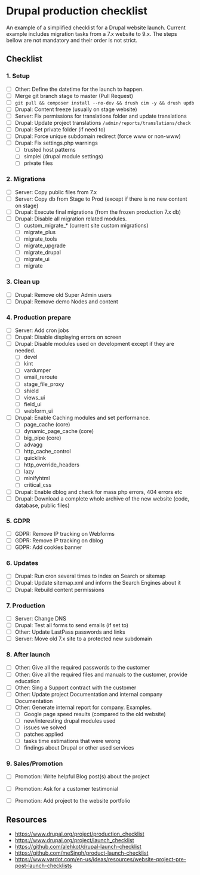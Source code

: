 # Drupal production checklist

An example of a simplified checklist for a Drupal website launch.
Current example includes migration tasks from a 7.x website to 9.x.
The steps bellow are not mandatory and their order is not strict.

## Checklist

### 1. Setup
- [ ] Other: Define the datetime for the launch to happen.
- [ ] Merge git branch stage to master (Pull Request)
- [ ] `git pull && composer install --no-dev && drush cim -y && drush updb`
- [ ] Drupal: Content freeze (usually on stage website)
- [ ] Server: Fix permissions for translations folder and update translations
- [ ] Drupal: Update project translations `/admin/reports/translations/check`
- [ ] Drupal: Set private folder (if need to)
- [ ] Drupal: Force unique subdomain redirect (force www or non-www)
- [ ] Drupal: Fix settings.php warnings
  - [ ] trusted host patterns
  - [ ] simplei (drupal module settings)
  - [ ] private files

### 2. Migrations
- [ ] Server: Copy public files from 7.x
- [ ] Server: Copy db from Stage to Prod (except if there is no new content on stage)
- [ ] Drupal: Execute final migrations (from the frozen production 7.x db)
- [ ] Drupal: Disable all migration related modules.
  - [ ] custom_migrate_\* (current site custom migrations)
  - [ ] migrate_plus
  - [ ] migrate_tools
  - [ ] migrate_upgrade
  - [ ] migrate_drupal
  - [ ] migrate_ui
  - [ ] migrate

### 3. Clean up
- [ ] Drupal: Remove old Super Admin users
- [ ] Drupal: Remove demo Nodes and content

### 4. Production prepare
- [ ] Server: Add cron jobs
- [ ] Drupal: Disable displaying errors on screen
- [ ] Drupal: Disable modules used on development except if they are needed.
  - [ ] devel
  - [ ] kint
  - [ ] vardumper
  - [ ] email_reroute
  - [ ] stage_file_proxy
  - [ ] shield
  - [ ] views_ui
  - [ ] field_ui
  - [ ] webform_ui
- [ ] Drupal: Enable Caching modules and set performance.
  - [ ] page_cache (core)
  - [ ] dynamic_page_cache (core)
  - [ ] big_pipe (core)
  - [ ] advagg
  - [ ] http_cache_control
  - [ ] quicklink
  - [ ] http_override_headers
  - [ ] lazy
  - [ ] minifyhtml
  - [ ] critical_css
- [ ] Drupal: Enable dblog and check for mass php errors, 404 errors etc
- [ ] Drupal: Download a complete whole archive of the new website (code, database, public files)

### 5. GDPR
- [ ] GDPR: Remove IP tracking on Webforms
- [ ] GDPR: Remove IP tracking on dblog
- [ ] GDPR: Add cookies banner

### 6. Updates
- [ ] Drupal: Run cron several times to index on Search or sitemap
- [ ] Drupal: Update sitemap.xml and inform the Search Engines about it
- [ ] Drupal: Rebuild content permissions

### 7. Production
- [ ] Server: Change DNS
- [ ] Drupal: Test all forms to send emails (if set to)
- [ ] Other: Update LastPass passwords and links
- [ ] Server: Move old 7.x site to a protected new subdomain

### 8. After launch
- [ ] Other: Give all the required passwords to the customer
- [ ] Other: Give all the required files and manuals to the customer, provide education
- [ ] Other: Sing a Support contract with the customer
- [ ] Other: Update project Documentation and internal company Documentation
- [ ] Other: Generate internal report for company. Examples.
  - [ ] Google page speed results (compared to the old website)
  - [ ] new/interesting drupal modules used
  - [ ] issues we solved
  - [ ] patches applied
  - [ ] tasks time estimations that were wrong
  - [ ] findings about Drupal or other used services
  
### 9. Sales/Promotion
- [ ] Promotion: Write helpful Blog post(s) about the project
- [ ] Promotion: Ask for a customer testimonial
- [ ] Promotion: Add project to the website portfolio


## Resources

- https://www.drupal.org/project/production_checklist
- https://www.drupal.org/project/launch_checklist
- https://github.com/alehkot/drupal-launch-checklist
- https://github.com/meSingh/product-launch-checklist
- https://www.vardot.com/en-us/ideas/resources/website-project-pre-post-launch-checklists
